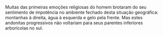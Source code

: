 ﻿Muitas das primeiras emoções religiosas do homem brotaram do seu sentimento de impotência no ambiente fechado desta situação geográfica: montanhas à direita, água à esquerda e gelo pela frente. Mas estes andonitas progressivos não voltariam para seus parentes inferiores arborícolas no sul.